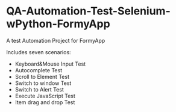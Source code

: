 ﻿# QA-Automation-Test-Selenium-wPython-FormyApp
 <p>A test Automation Project for FormyApp </p>
 <p>Includes seven scenarios:</p>
 <ul>
  <li>Keyboard&Mouse Input Test</li>
  <li>Autocomplete Test</li>
  <li>Scroll to Element Test</li>
  <li>Switch to window Test</li>
  <li>Switch to Alert Test</li>
  <li>Execute JavaScript Test</li>
  <li>Item drag and drop Test</li>
 </ul>
